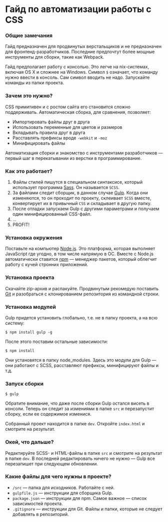 # Гайд по автоматизации работы с CSS

### Общие замечания

Гайд предназначен для продвинутых верстальщиков и не предназначен для фронтенд-разработчиков. Последние предпочтут более мощные инструменты для сборки, такие как Webpack.

Гайд предполагает работу с консолью. Это легче на nix-системах, включая OS X и сложнее на Windows. Символ `$` означает, что команду нужно ввести в консоль. Сам символ вводить не надо. Запускайте команды из папки проекта.

### Зачем это нужно?

CSS примитивен и с ростом сайта его становится сложно поддерживать. Автоматическая сборка, для сравнения, позволяет:
* Импортировать файлы друг в друга
* Использовать переменные для цветов и размеров
* Вкладывать правила друг в друга
* Расставлять префиксы вроде `-webkit` и `-moz`
* Минифицировать файлы

Автоматизация сборки и знакомство с инструментами разработчиков — первый шаг в перекатывании из верстки в программирование.
 
### Как это работает?

1. Файлы стилей пишутся в специальном синтаксисе, который использует программа [Sass](http://sass-lang.com). Он называется `SCSS`.
2. За файлами следит сборщик, в данном случае [Gulp](http://gulpjs.com). Когда они изменяются, то он проходит по проекту, склеивает `SCSS` вместе, конвертирует их в привычный `CSS` и складывает в другую папку.
3. После отладки запускаем Gulp с другими параметрами и получаем один минифицированный CSS-файл.
4. ...
5. PROFIT!

### Установка окружения

Поставьте на компьютер [Node.js](https://nodejs.org/en/). Это платформа, которая выполняет JavaScript где угодно, в том числе напрямую в ОС. Вместе с Node.js автоматически ставится [npm](https://www.npmjs.com) — менеджер пакетов, который облегчит работу с кучей стронних приложений.

### Установка проекта

Скачайте zip-архив и распакуйте. Продвинутым рекомедую поставить [Git](https://git-scm.com) и разобраться с клонированием репозитория из командной строки.

### Установка модулей

Gulp придется установить глобально, т.е. не в папку проекта, а на всю систему:
```
$ npm install gulp -g
```

После этого поставим остальные зависимости:
```
$ npm install
```

Они установятся в папку node_modules. Здесь это модули для Gulp — они работают с SCSS, расставляют префиксы, минифицируют файлы и т.д.

### Запуск сборки

```
$ gulp
```
Обратите внимание, что даже после сборки Gulp остался висеть в консоли. Теперь он следит за измениями в папке `src` и перезапустит сборку, если ее содержимое изменися.

Собранный проект находится в папке `dev`. Откройте `index.html` и смотрите на результат.

### Окей, что дальше?

Редактируйте SCSS- и HTML-файлы в папке `src` и смотрите на результат в папке `dev`. В последней редактировать ничего не нужно — Gulp все перезапишет при следующем обновлении.

### Какие файлы для чего нужны в проекте?

* `/src` — папка для исходников. Работайте с ней.
* `gulpfile.js` — инструкции для сборщика Gulp.
* `package.json` — инструкции для npm. Самое важное — список зависимостей проекта.
* `.gitignore` — инструкции для Git. Файлы и папки, которые не следует добавлять в репозиторий.
